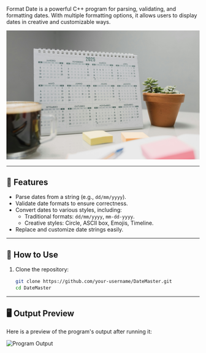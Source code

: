 Format Date is a powerful C++ program for parsing, validating, and formatting dates. With multiple formatting options, it allows users to display dates in creative and customizable ways.

![DateMaster Preview](29509458.jpg)

---

## 🚀 Features
- Parse dates from a string (e.g., `dd/mm/yyyy`).
- Validate date formats to ensure correctness.
- Convert dates to various styles, including:
  - Traditional formats: `dd/mm/yyyy`, `mm-dd-yyyy`.
  - Creative styles: Circle, ASCII box, Emojis, Timeline.
- Replace and customize date strings easily.

---

## 📂 How to Use
1. Clone the repository:
   ```bash
   git clone https://github.com/your-username/DateMaster.git
   cd DateMaster
---

## 🖥️ Output Preview
Here is a preview of the program's output after running it:

![Program Output](Date.png)
